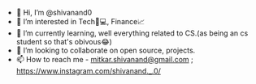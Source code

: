 - 👋 Hi, I’m @shivanand0
- 👀 I’m interested in Tech🧠💻, Finance📈
- 🌱 I’m currently learning, well everything related to CS.(as being an cs student so that's obivous😂)
- 💞️ I’m looking to collaborate on open source, projects.
- 📫 How to reach me - mitkar.shivanand@gmail.com ; https://www.instagram.com/shivanand._.0/

<!---
shivanand0/shivanand0 is a ✨ special ✨ repository because its `README.md` (this file) appears on your GitHub profile.
You can click the Preview link to take a look at your changes.
--->
